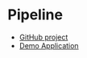 # Pipeline


* [GitHub project](https://github.com/szabgab/demo-for-pipeline)
* [Demo Application](http://demo.code-maven.com:9091/)


